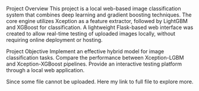Project Overview
This project is a local web-based image classification system that combines deep learning and gradient boosting techniques. The core engine utilizes Xception as a feature extractor, followed by LightGBM and XGBoost for classification. A lightweight Flask-based web interface was created to allow real-time testing of uploaded images locally, without requiring online deployment or hosting.

Project Objective
Implement an effective hybrid model for image classification tasks.
Compare the performance between Xception-LGBM and Xception-XGBoost pipelines.
Provide an interactive testing platform through a local web application.

Since some file cannot be uploaded. Here my link to full file to explore more.
